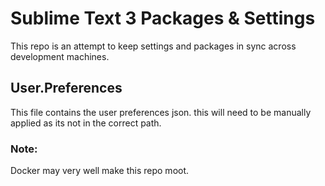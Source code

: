 # Sublime Text 3 Packages & Settings

This repo is an attempt to keep settings and packages in sync across
development machines.


## User.Preferences

This file contains the user preferences json. this will need to be manually applied
as its not in the correct path.

### Note:
Docker may very well make this repo moot.
